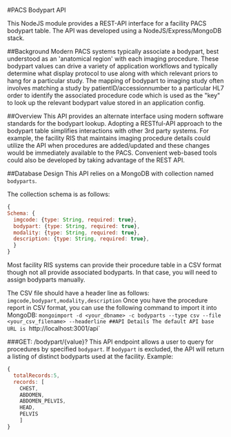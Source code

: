 #PACS Bodypart API

This NodeJS module provides a REST-API interface for a facility PACS bodypart table. The API was developed using a NodeJS/Express/MongoDB stack.

##Background
Modern PACS systems typically associate a bodypart, best understood as an 'anatomical region' with each imaging procedure. These bodypart values can drive a variety of application workflows and typically determine what display protocol to use along with which relevant priors to hang for a particular study. The mapping of bodypart to imaging study often involves matching a study by patientID/accessionnumber to a particular HL7 order to identify the associated procedure code which is used as the "key" to look up the relevant bodypart value stored in an application config.

##Overview
This API provides an alternate interface using modern software standards for the bodypart lookup. Adopting a RESTful-API approach to the bodypart table simplifies interactions with other 3rd party systems. For example, the facility RIS that maintains imaging procedure details could utilize the API when procedures are added/updated and these changes would be immediately available to the PACS. Convenient web-based tools could also be developed by taking advantage of the REST API.

##Database Design
This API relies on a MongoDB with collection named `bodyparts`.

The collection schema is as follows:
```javascript
{
Schema: {
  imgcode: {type: String, required: true},
  bodypart: {type: String, required: true},
  modality: {type: String, required: true},
  description: {type: String, required: true},
  }
}
```
Most facility RIS systems can provide their procedure table in a CSV format though not all provide associated bodyparts. In that case, you will need to assign bodyparts manually.

The CSV file should have a header line as follows:
`imgcode,bodypart,modality,description`
Once you have the procedure report in CSV format, you can use the following command to import it into MongoDB:
`mongoimport -d <your_dbname> -c bodyparts --type csv --file <your_csv_filename> --headerline
##API Details
The default API base URL is `http://localhost:3001/api`

###GET: /bodypart/{value}?
This API endpoint allows a user to query for procedures by specified `bodypart`. If `bodypart` is excluded, the API will return a listing of distinct bodyparts used at the facility.
Example:
```javascript
{
  totalRecords:5,
  records: [
    CHEST,
    ABDOMEN,
    ABDOMEN_PELVIS,
    HEAD,
    PELVIS
    ]
}
```
